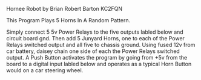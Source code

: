  Hornee Robot
 by Brian Robert Barton KC2FQN

 This Program Plays 5 Horns In A Random Pattern.

 Simply connect 5 5v Power Relays to the five outputs labled below
 and circuit board gnd. Then add 5 Junyard Horns, one to each of
 the Power Relays switched output and all five to chassis ground.
 Using fused 12v from car battery, daisey chain one side of each
 the Power Relays switched output. A Push Button activates the
 program by going from +5v from the board to a digital input labled
 below and operates as a typical Horn Button would on a car
 steering wheel.
